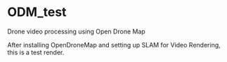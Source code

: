 # ODM_test
Drone video processing using Open Drone Map

After installing OpenDroneMap and setting up SLAM for Video Rendering, this is a test render.
